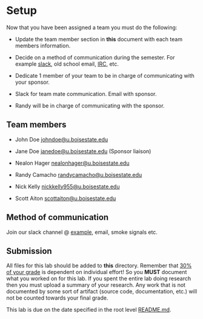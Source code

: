 # Setup

Now that you have been assigned a team you must do the following:

- Update the team member section in **this** document with each team members information.
- Decide on a method of communication during the semester. For example [slack](https://slack.com/), old school email, [IRC](https://en.wikipedia.org/wiki/Internet_Relay_Chat), etc.
- Dedicate 1 member of your team to be in charge of communicating with your sponsor. 

- Slack for team mate communication. Email with sponsor.
- Randy will be in charge of communicating with the sponsor.

## Team members

- John Doe johndoe@u.boisestate.edu
- Jane Doe janedoe@u.boisestate.edu (Sponsor liaison)

- Nealon Hager nealonhager@u.boisestate.edu
- Randy Camacho randycamacho@u.boisestate.edu
- Nick Kelly nickkelly955@u.boisestate.edu
- Scott Aiton scottaiton@u.boisestate.edu

## Method of communication

Join our slack channel @ [example](http://example.com), email, smoke signals etc.

## Submission

All files for this lab should be added to **this** directory. Remember that [30% of your grade](../../docs/syllabus.md#grading) is dependent on individual effort! So you **MUST** document what you worked on for this lab. If you spent the entire lab doing research then you must upload a summary of your research. Any work that is not documented by some sort of artifact (source code, documentation, etc.) will not be counted towards your final grade.

This lab is due on the date specified in the root level [README.md](../../README.md).
